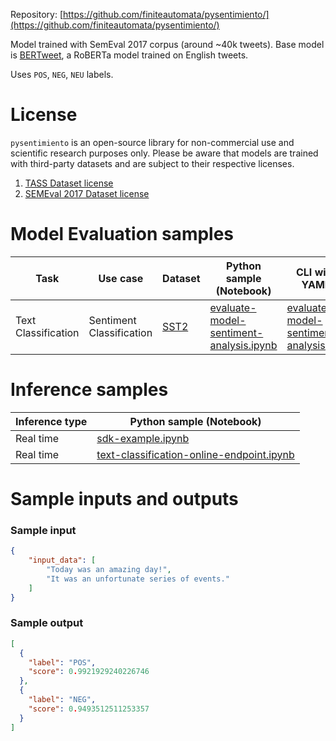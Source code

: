 Repository: [https://github.com/finiteautomata/pysentimiento/](https://github.com/finiteautomata/pysentimiento/)

Model trained with SemEval 2017 corpus (around ~40k tweets). Base model is [BERTweet](https://github.com/VinAIResearch/BERTweet), a RoBERTa model trained on English tweets.

Uses `POS`, `NEG`, `NEU` labels.

# License

`pysentimiento` is an open-source library for non-commercial use and scientific research purposes only. Please be aware that models are trained with third-party datasets and are subject to their respective licenses.

1. [TASS Dataset license](http://tass.sepln.org/tass_data/download.php)
2. [SEMEval 2017 Dataset license]()

# Model Evaluation samples

Task| Use case| Dataset| Python sample (Notebook)| CLI with YAML
|--|--|--|--|--|
Text Classification|Sentiment Classification|<a href="https://huggingface.co/datasets/glue/viewer/sst2/validation" target="_blank">SST2</a>|<a href="https://aka.ms/evaluate-model-sentiment-analysis" target="_blank">evaluate-model-sentiment-analysis.ipynb</a>|<a href="https://aka.ms/evaluate-model-sentiment-analysis-cli" target="_blank">evaluate-model-sentiment-analysis.yml</a>

# Inference samples

Inference type|Python sample (Notebook)
|--|--|
Real time|[sdk-example.ipynb](https://aka.ms/sdk-notebook-examples)
Real time|[text-classification-online-endpoint.ipynb](https://aka.ms/text-classification-online-endpoint-oss)

# Sample inputs and outputs

### Sample input
```json
{
    "input_data": [
        "Today was an amazing day!",
        "It was an unfortunate series of events."
    ]
}
```

### Sample output
```json
[
  {
    "label": "POS",
    "score": 0.9921929240226746
  },
  {
    "label": "NEG",
    "score": 0.9493512511253357
  }
]
```
